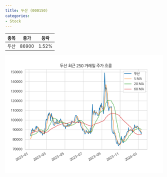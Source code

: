 ```yaml
---
title: 두산 (000150)
categories:
- Stock
---
```


|종목|종가|등락|
|----|----|----|
|두산|86900|1.52%|

<!-- more -->

![000150](/assets/images/stock/000150.png)